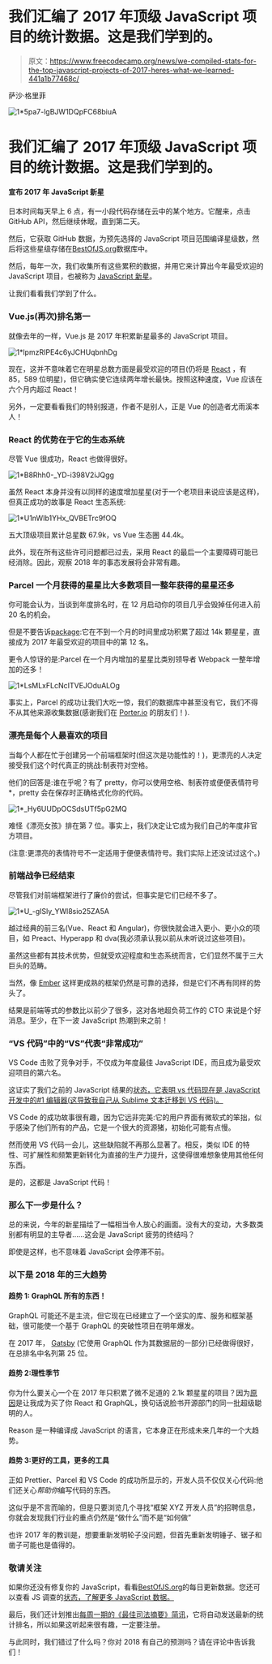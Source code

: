 # 我们汇编了 2017 年顶级 JavaScript 项目的统计数据。这是我们学到的。

> 原文：<https://www.freecodecamp.org/news/we-compiled-stats-for-the-top-javascript-projects-of-2017-heres-what-we-learned-441a1b77468c/>

萨沙·格里菲

![1*5pa7-lgBJW1DQpFC68biuA](img/a5d28515cbb9d9c9e884e901234c0ec0.png)

# 我们汇编了 2017 年顶级 JavaScript 项目的统计数据。这是我们学到的。

#### 宣布 2017 年 JavaScript 新星

日本时间每天早上 6 点，有一小段代码存储在云中的某个地方。它醒来，点击 GitHub API，然后继续休眠，直到第二天。

然后，它获取 GitHub 数据，为预先选择的 JavaScript 项目范围编译星级数，然后将这些星级存储在[BestOfJS.org](https://bestof.js.org)数据库中。

然后，每年一次，我们收集所有这些累积的数据，并用它来计算出今年最受欢迎的 JavaScript 项目，也被称为 [JavaScript 新星](https://risingstars.js.org/2017)。

让我们看看我们学到了什么。

### Vue.js(再次)排名第一

就像去年的一样，Vue.js 是 2017 年积累新星最多的 JavaScript 项目。

![1*lpmzRIPE4c6yJCHUqbnhDg](img/a273d6328937564366d37b39290532c3.png)

现在，这并不意味着它在明星总数方面是最受欢迎的项目(仍将是 [React](https://github.com/facebook/react) ，有 85，589 位明星)，但它确实使它连续两年增长最快。按照这种速度，Vue 应该在六个月内超过 React！

另外，一定要看看我们的特别报道，作者不是别人，正是 Vue 的创造者尤雨溪本人！

### React 的优势在于它的生态系统

尽管 Vue 很成功，React 也做得很好。

![1*B8Rhh0-_YD-i398V2iJQgg](img/ce038d75ddee6960707d004caf2cc15d.png)

虽然 React 本身并没有以同样的速度增加星星(对于一个老项目来说应该是这样)，但真正成功的故事是 React 生态系统:

![1*U1nWIb1YHx_QVBETrc9fOQ](img/bd91aae63d6b4d734bd231a74f248b6d.png)

五大顶级项目累计总星数 67.9k，vs Vue 生态圈 44.4k。

此外，现在所有这些许可问题都已过去，采用 React 的最后一个主要障碍可能已经消除。因此，观察 2018 年的事态发展将会非常有趣。

### Parcel 一个月获得的星星比大多数项目一整年获得的星星还多

你可能会认为，当谈到年度排名时，在 12 月启动你的项目几乎会毁掉任何进入前 20 名的机会。

但是不要告诉[package](http://parceljs.org):它在不到一个月的时间里成功积累了超过 14k 颗星星，直接成为 2017 年最受欢迎的项目中的第 12 名。

更令人惊讶的是:Parcel 在一个月内增加的星星比类别领导者 Webpack 一整年增加的还多！

![1*LsMLxFLcNcITVEJOduALOg](img/945cb7c9d8389ae7bb3e7412db8fab36.png)

事实上，Parcel 的成功让我们大吃一惊，我们的数据库中甚至没有它，我们不得不从其他来源收集数据(感谢我们在 [Porter.io](https://porter.io) 的朋友们！).

### 漂亮是每个人最喜欢的项目

当每个人都在忙于创建另一个前端框架时(但这次是功能性的！)，更漂亮的人决定接受我们这个时代真正的挑战:制表符对空格。

他们的回答是:谁在乎呢？有了 pretty，你可以使用空格、制表符或便便表情符号*，pretty 会在保存时正确格式化你的代码。

![1*_Hy6UUDpOCSdsUTf5pG2MQ](img/b5b1525d02f7ac380c8803446e296ab7.png)

难怪《漂亮女孩》排在第 7 位。事实上，我们决定让它成为我们自己的年度非官方项目。

(注意:更漂亮的表情符号不一定适用于便便表情符号。我们实际上还没试过这个。)

### 前端战争已经结束

尽管我们对前端框架进行了廉价的尝试，但事实是它们已经不多了。

![1*U_-gISly_YWl8sio25ZA5A](img/72a47af7ca2f2f1ef35ef54cb5cc84de.png)

越过经典的前三名(Vue、React 和 Angular)，你很快就会进入更小、更小众的项目，如 Preact、Hyperapp 和 dva(我必须承认我以前从未听说过这些项目)。

虽然这些都有其技术优势，但就受欢迎程度和生态系统而言，它们显然不属于三大巨头的范畴。

当然，像 [Ember](https://github.com/emberjs/ember.js/) 这样更成熟的框架仍然是可靠的选择，但是它们不再有同样的势头了。

结果是前端等式的参数比以前少了很多，这对各地超负荷工作的 CTO 来说是个好消息。至少，在下一波 JavaScript 热潮到来之前！

### “VS 代码”中的“VS”代表“非常成功”

VS Code 击败了竞争对手，不仅成为年度最佳 JavaScript IDE，而且成为最受欢迎项目的第六名。

这证实了我们之前的 JavaScript 结果的[状态，它表明 vs 代码现在是 JavaScript 开发中的#1 编辑器(这导致我自己从 Sublime 文本迁移到 VS 代码)。](https://stateofjs.com/2017/other-tools/)

VS Code 的成功故事很有趣，因为它远非完美:它的用户界面有微软式的笨拙，似乎感染了他们所有的产品，它是一个很大的资源猪，初始化可能有点慢。

然而使用 VS 代码一会儿，这些缺陷就不再那么显著了。相反，类似 IDE 的特性、可扩展性和频繁更新转化为直接的生产力提升，这使得很难想象使用其他任何东西。

是的，这都是 JavaScript 代码！

### 那么下一步是什么？

总的来说，今年的新星描绘了一幅相当令人放心的画面。没有大的变动，大多数类别都有明显的主导者……这会是 JavaScript 疲劳的终结吗？

即使是这样，也不意味着 JavaScript 会停滞不前。

### 以下是 2018 年的三大趋势

#### 趋势 1: GraphQL 所有的东西！

GraphQL 可能还不是主流，但它现在已经建立了一个坚实的库、服务和框架基础，很可能使一个基于 GraphQL 的突破性项目在明年爆发。

在 2017 年， [Gatsby](http://gatsbyjs.org) (它使用 GraphQL 作为其数据层的一部分)已经做得很好，在总排名中名列第 25 位。

#### 趋势 2:理性季节

你为什么要关心一个在 2017 年只积累了微不足道的 2.1k 颗星星的项目？因为[原因](https://reasonml.github.io/)是让我成为买了你 React 和 GraphQL，换句话说脸书开源部门的同一批超级聪明的人。

Reason 是一种编译成 JavaScript 的语言，它本身正在形成未来几年的一个大趋势。

#### 趋势 3:更好的工具，更多的工具

正如 Prettier、Parcel 和 VS Code 的成功所显示的，开发人员不仅仅关心代码:他们还关心*帮助你*编写代码的东西。

这似乎是不言而喻的，但是只要浏览几个寻找“框架 XYZ 开发人员”的招聘信息，你就会发现我们行业的重点仍然是“做什么”而不是“如何做”

也许 2017 年的教训是，想要重新发明轮子没问题，但首先重新发明锤子、锯子和凿子可能也是值得的。

### 敬请关注

如果你还没有修复你的 JavaScript，看看[BestOfJS.org](http://bestof.js.org)的每日更新数据。您还可以查看 JS 调查的[状态，了解更多 JavaScript 数据。](http://stateofjs.com)

最后，我们还计划推出[每周一期的《最佳司法摘要》简讯](https://bestof.us17.list-manage.com/subscribe/post?u=3dac4d68c87b7450b93cadab8&id=193206ef13)，它将自动发送最新的统计排名，所以如果这听起来很有趣，一定要注册。

与此同时，我们错过了什么吗？你对 2018 有自己的预测吗？请在评论中告诉我们！
